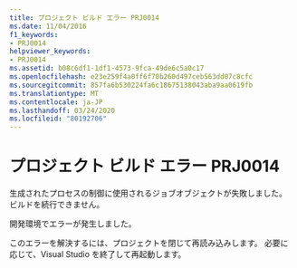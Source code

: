 ```yaml
---
title: プロジェクト ビルド エラー PRJ0014
ms.date: 11/04/2016
f1_keywords:
- PRJ0014
helpviewer_keywords:
- PRJ0014
ms.assetid: b08c6df1-1df1-4573-9fca-49de6c5a0c17
ms.openlocfilehash: e23e259f4a0ff6f70b260d497ceb563dd07c8cfc
ms.sourcegitcommit: 857fa6b530224fa6c18675138043aba9aa0619fb
ms.translationtype: MT
ms.contentlocale: ja-JP
ms.lasthandoff: 03/24/2020
ms.locfileid: "80192706"
---
```

# <a name="project-build-error-prj0014"></a>プロジェクト ビルド エラー PRJ0014

生成されたプロセスの制御に使用されるジョブオブジェクトが失敗しました。  ビルドを続行できません。

開発環境でエラーが発生しました。

このエラーを解決するには、プロジェクトを閉じて再読み込みします。 必要に応じて、Visual Studio を終了して再起動します。

